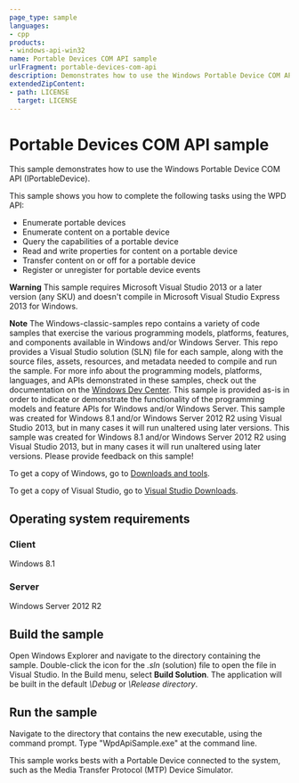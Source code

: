 ```yaml
---
page_type: sample
languages:
- cpp
products:
- windows-api-win32
name: Portable Devices COM API sample
urlFragment: portable-devices-com-api
description: Demonstrates how to use the Windows Portable Device COM API (IPortableDevice).
extendedZipContent:
- path: LICENSE
  target: LICENSE
---
```


# Portable Devices COM API sample

This sample demonstrates how to use the Windows Portable Device COM API (IPortableDevice).

This sample shows you how to complete the following tasks using the WPD API:

- Enumerate portable devices
- Enumerate content on a portable device
- Query the capabilities of a portable device
- Read and write properties for content on a portable device
- Transfer content on or off for a portable device
- Register or unregister for portable device events

**Warning**  This sample requires Microsoft Visual Studio 2013 or a later version (any SKU) and doesn't compile in Microsoft Visual Studio Express 2013 for Windows.

**Note**  The Windows-classic-samples repo contains a variety of code samples that exercise the various programming models, platforms, features, and components available in Windows and/or Windows Server. This repo provides a Visual Studio solution (SLN) file for each sample, along with the source files, assets, resources, and metadata needed to compile and run the sample. For more info about the programming models, platforms, languages, and APIs demonstrated in these samples, check out the documentation on the [Windows Dev Center](https://dev.windows.com). This sample is provided as-is in order to indicate or demonstrate the functionality of the programming models and feature APIs for Windows and/or Windows Server. This sample was created for Windows 8.1 and/or Windows Server 2012 R2 using Visual Studio 2013, but in many cases it will run unaltered using later versions. This sample was created for Windows 8.1 and/or Windows Server 2012 R2 using Visual Studio 2013, but in many cases it will run unaltered using later versions. Please provide feedback on this sample!

To get a copy of Windows, go to [Downloads and tools](http://go.microsoft.com/fwlink/p/?linkid=301696).

To get a copy of Visual Studio, go to [Visual Studio Downloads](http://go.microsoft.com/fwlink/p/?linkid=301697).

## Operating system requirements

### Client

Windows 8.1

### Server

Windows Server 2012 R2

## Build the sample

Open Windows Explorer and navigate to the directory containing the sample. Double-click the icon for the *.sln* (solution) file to open the file in Visual Studio. In the Build menu, select **Build Solution**. The application will be built in the default *\\Debug* or *\\Release directory*.

## Run the sample

Navigate to the directory that contains the new executable, using the command prompt. Type "WpdApiSample.exe" at the command line.

This sample works bests with a Portable Device connected to the system, such as the Media Transfer Protocol (MTP) Device Simulator.
